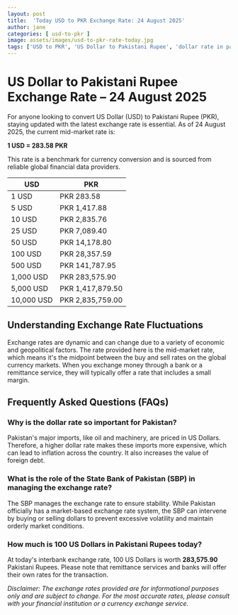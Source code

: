 ```yaml
---
layout: post
title:  'Today USD to PKR Exchange Rate: 24 August 2025'
author: jane
categories: [ usd-to-pkr ]
image: assets/images/usd-to-pkr-rate-today.jpg
tags: ['USD to PKR', 'US Dollar to Pakistani Rupee', 'dollar rate in pakistan', 'today dollar rate open market', 'usa to pakistan dollar rate']
---
```


# US Dollar to Pakistani Rupee Exchange Rate – 24 August 2025

For anyone looking to convert US Dollar (USD) to Pakistani Rupee (PKR), staying updated with the latest exchange rate is essential. As of 24 August 2025, the current mid-market rate is:

**1 USD = 283.58 PKR**

This rate is a benchmark for currency conversion and is sourced from reliable global financial data providers.

| USD | PKR |
| --- | --- |
| 1 USD | PKR 283.58 |
| 5 USD | PKR 1,417.88 |
| 10 USD | PKR 2,835.76 |
| 25 USD | PKR 7,089.40 |
| 50 USD | PKR 14,178.80 |
| 100 USD | PKR 28,357.59 |
| 500 USD | PKR 141,787.95 |
| 1,000 USD | PKR 283,575.90 |
| 5,000 USD | PKR 1,417,879.50 |
| 10,000 USD | PKR 2,835,759.00 |


## Understanding Exchange Rate Fluctuations

Exchange rates are dynamic and can change due to a variety of economic and geopolitical factors. The rate provided here is the mid-market rate, which means it's the midpoint between the buy and sell rates on the global currency markets. When you exchange money through a bank or a remittance service, they will typically offer a rate that includes a small margin.

## Frequently Asked Questions (FAQs)

### Why is the dollar rate so important for Pakistan?

Pakistan's major imports, like oil and machinery, are priced in US Dollars. Therefore, a higher dollar rate makes these imports more expensive, which can lead to inflation across the country. It also increases the value of foreign debt.

### What is the role of the State Bank of Pakistan (SBP) in managing the exchange rate?

The SBP manages the exchange rate to ensure stability. While Pakistan officially has a market-based exchange rate system, the SBP can intervene by buying or selling dollars to prevent excessive volatility and maintain orderly market conditions.

### How much is 100 US Dollars in Pakistani Rupees today?

At today's interbank exchange rate, 100 US Dollars is worth **283,575.90** Pakistani Rupees. Please note that remittance services and banks will offer their own rates for the transaction.



*Disclaimer: The exchange rates provided are for informational purposes only and are subject to change. For the most accurate rates, please consult with your financial institution or a currency exchange service.*
